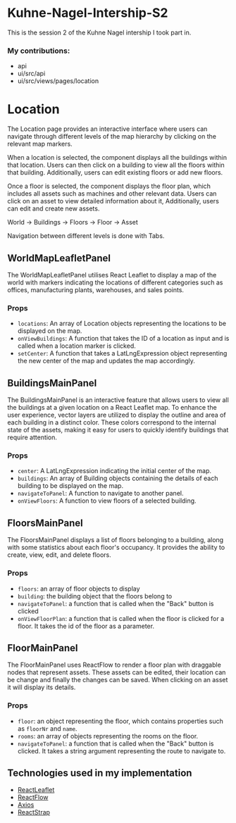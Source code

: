 # Kuhne-Nagel-Intership-S2

This is the session 2 of the Kuhne Nagel intership I took part in.

### My contributions:

- api
- ui/src/api
- ui/src/views/pages/location

# Location

The Location page provides an interactive interface where users can navigate through different levels of the map hierarchy by clicking on the relevant map markers.

When a location is selected, the component displays all the buildings within that location. Users can then click on a building to view all the floors within that building. Additionally, users can edit existing floors or add new floors.

Once a floor is selected, the component displays the floor plan, which includes all assets such as machines and other relevant data. Users can click on an asset to view detailed information about it, Additionally, users can edit and create new assets.

World -> Buildings -> Floors -> Floor -> Asset

Navigation between different levels is done with Tabs.

## WorldMapLeafletPanel

The WorldMapLeafletPanel utilises React Leaflet to display a map of the world with markers indicating the locations of different categories such as offices, manufacturing plants, warehouses, and sales points.

### Props

- `locations`: An array of Location objects representing the locations to be displayed on the map.
- `onViewBuildings`: A function that takes the ID of a location as input and is called when a location marker is clicked.
- `setCenter`: A function that takes a LatLngExpression object representing the new center of the map and updates the map accordingly.

## BuildingsMainPanel

The BuildingsMainPanel is an interactive feature that allows users to view all the buildings at a given location on a React Leaflet map. To enhance the user experience, vector layers are utilized to display the outline and area of each building in a distinct color. These colors correspond to the internal state of the assets, making it easy for users to quickly identify buildings that require attention.

### Props

- `center`: A LatLngExpression indicating the initial center of the map.
- `buildings`: An array of Building objects containing the details of each building to be displayed on the map.
- `navigateToPanel`: A function to navigate to another panel.
- `onViewFloors`: A function to view floors of a selected building.

## FloorsMainPanel

The FloorsMainPanel displays a list of floors belonging to a building, along with some statistics about each floor's occupancy. It provides the ability to create, view, edit, and delete floors.

### Props

- `floors`: an array of floor objects to display
- `building`: the building object that the floors belong to
- `navigateToPanel`: a function that is called when the "Back" button is clicked
- `onViewFloorPlan`: a function that is called when the floor is clicked for a floor. It takes the id of the floor as a parameter.

## FloorMainPanel

The FloorMainPanel uses ReactFlow to render a floor plan with draggable nodes that represent assets. These assets can be edited, their location can be change and finally the changes can be saved. When clicking on an asset it will display its details.

### Props

- `floor`: an object representing the floor, which contains properties such as `floorNr` and `name`.
- `rooms`: an array of objects representing the rooms on the floor.
- `navigateToPanel`: a function that is called when the "Back" button is clicked. It takes a string argument representing the route to navigate to.

## Technologies used in my implementation

- [ReactLeaflet](https://react-leaflet.js.org/)
- [ReactFlow](https://reactflow.dev/)
- [Axios](https://axios-http.com/)
- [ReactStrap](https://reactstrap.github.io)

